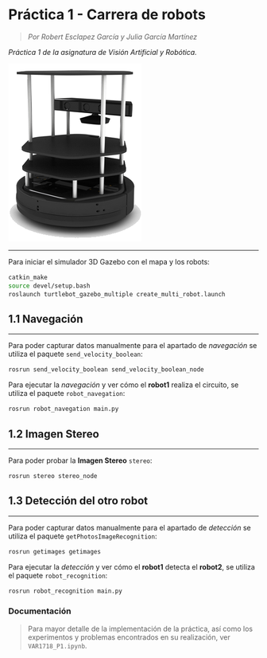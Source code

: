 # Práctica 1 - Carrera de robots
>_Por Robert Esclapez García y Julia García Martínez_

*Práctica 1 de la asignatura de Visión Artificial y Robótica.*

![alt text](turtlebot.png "TurtleBOt")

---


Para iniciar el simulador 3D Gazebo con el mapa y los robots:

```bash
catkin_make
source devel/setup.bash
roslaunch turtlebot_gazebo_multiple create_multi_robot.launch 
```


## 1.1 Navegación
---
Para poder capturar datos manualmente para el apartado de _navegación_ se utiliza el paquete `send_velocity_boolean`:

```bash
rosrun send_velocity_boolean send_velocity_boolean_node
```

Para ejecutar la _navegación_ y ver cómo el **robot1** realiza el circuito, se utiliza el paquete `robot_navegation`:

```bash
rosrun robot_navegation main.py
```


## 1.2 Imagen Stereo
---
Para poder probar la **Imagen Stereo** `stereo`:

```bash
rosrun stereo stereo_node
```


## 1.3 Detección del otro robot
---
Para poder capturar datos manualmente para el apartado de _detección_ se utiliza el paquete `getPhotosImageRecognition`:

```bash
rosrun getimages getimages
```

Para ejecutar la _detección_ y ver cómo el **robot1** detecta el **robot2**, se utiliza el paquete `robot_recognition`:

```bash
rosrun robot_recognition main.py
```



### Documentación
> Para mayor detalle de la implementación de la práctica, así como los experimentos y problemas encontrados en su realización, ver `VAR1718_P1.ipynb`.